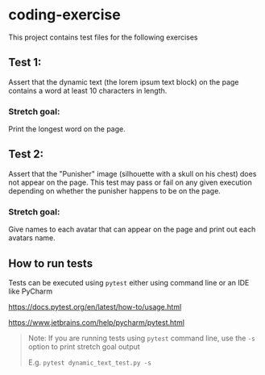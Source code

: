 # coding-exercise

This project contains test files for the following exercises

## Test 1:
Assert that the dynamic text (the lorem ipsum text block) on the page contains a word at least 10 characters in length.

### Stretch goal:
Print the longest word on the page.


## Test 2:
Assert that the "Punisher" image (silhouette with a skull on his chest) does not appear on the page.  This test may pass or fail on any given execution depending on whether the punisher happens to be on the page.

### Stretch goal:
Give names to each avatar that can appear on the page and print out each avatars name.

## How to run tests
Tests can be executed using `pytest` either using command line or an IDE like PyCharm

https://docs.pytest.org/en/latest/how-to/usage.html

https://www.jetbrains.com/help/pycharm/pytest.html

> Note: If you are running tests using `pytest` command line, use the `-s` option to print stretch goal output
>
> E.g. `pytest dynamic_text_test.py -s` 
